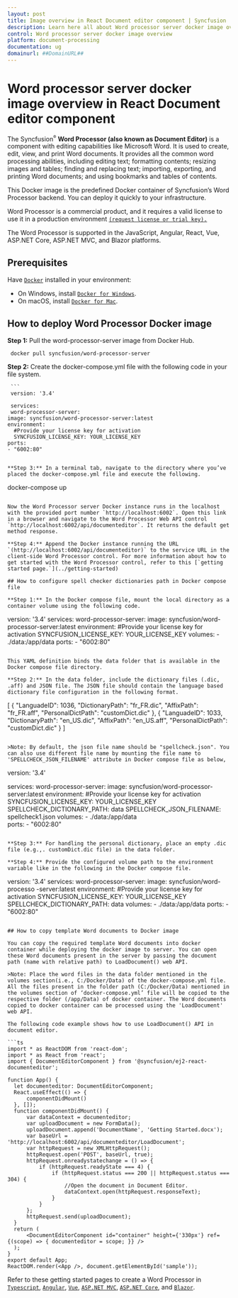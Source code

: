 ```yaml
---
layout: post
title: Image overview in React Document editor component | Syncfusion
description: Learn here all about Word processor server docker image overview in Syncfusion React Document editor component of Syncfusion Essential JS 2 and more.
control: Word processor server docker image overview 
platform: document-processing
documentation: ug
domainurl: ##DomainURL##
---
```

# Word processor server docker image overview in React Document editor component

The Syncfusion<sup style="font-size:70%">&reg;</sup> **Word Processor (also known as Document Editor)** is a component with editing capabilities like Microsoft Word. It is used to create, edit, view, and print Word documents. It provides all the common word processing abilities, including editing text; formatting contents; resizing images and tables; finding and replacing text; importing, exporting, and printing Word documents; and using bookmarks and tables of contents.

This Docker image is the predefined Docker container of Syncfusion’s Word Processor backend. You can deploy it quickly to your infrastructure.

Word Processor is a commercial product, and it requires a valid license to use it in a production environment [`(request license or trial key).`](https://help.syncfusion.com/common/essential-studio/licensing/licensing-faq/where-can-i-get-a-license-key)

The Word Processor is supported in the JavaScript, Angular, React, Vue, ASP.NET Core, ASP.NET MVC, and Blazor platforms.

## Prerequisites

Have [`Docker`](https://www.docker.com/products/container-runtime#/download) installed in your environment:

* On Windows, install [`Docker for Windows`](https://hub.docker.com/editions/community/docker-ce-desktop-windows).
* On macOS, install [`Docker for Mac`](https://hub.docker.com/editions/community/docker-ce-desktop-windows).

## How to deploy Word Processor Docker image

**Step 1:** Pull the word-processor-server image from Docker Hub.

   ```
    docker pull syncfusion/word-processor-server
   ```

**Step 2:** Create the docker-compose.yml file with the following code in your file system.

     ```
     version: '3.4'

     services:
     word-processor-server:
    image: syncfusion/word-processor-server:latest
    environment:
      #Provide your license key for activation
      SYNCFUSION_LICENSE_KEY: YOUR_LICENSE_KEY
    ports:
    - "6002:80"
  ```

**Step 3:** In a terminal tab, navigate to the directory where you’ve placed the docker-compose.yml file and execute the following.

   ```
   docker-compose up
   ```

   Now the Word Processor server Docker instance runs in the localhost with the provided port number `http://localhost:6002`. Open this link in a browser and navigate to the Word Processor Web API control `http://localhost:6002/api/documenteditor`. It returns the default get method response.

**Step 4:** Append the Docker instance running the URL `(http://localhost:6002/api/documenteditor)` to the service URL in the client-side Word Processor control. For more information about how to get started with the Word Processor control, refer to this [`getting started page.`](../getting-started)

## How to configure spell checker dictionaries path in Docker compose file

**Step 1:** In the Docker compose file, mount the local directory as a container volume using the following code.

   ```
  version: '3.4'
   services:
 word-processor-server:
    image: syncfusion/word-processor-server:latest
    environment:
      #Provide your license key for activation
      SYNCFUSION_LICENSE_KEY: YOUR_LICENSE_KEY
   volumes:
      -  ./data:/app/data
    ports:
    - "6002:80"
  ```

  This YAML definition binds the data folder that is available in the Docker compose file directory.  

**Step 2:** In the data folder, include the dictionary files (.dic, .aff) and JSON file. The JSON file should contain the language based dictionary file configuration in the following format.

   ```
   [
      {
        "LanguadeID": 1036,
        "DictionaryPath": "fr_FR.dic",
        "AffixPath": "fr_FR.aff",
        "PersonalDictPath": "customDict.dic"
      },
      {
        "LanguadeID": 1033,
        "DictionaryPath": "en_US.dic",
        "AffixPath": "en_US.aff",
        "PersonalDictPath": "customDict.dic"
      }
    ]
  ```

>Note: By default, the json file name should be "spellcheck.json". You can also use different file name by mounting the file name to 'SPELLCHECK_JSON_FILENAME' attribute in Docker compose file as below,

   ```
  version: '3.4'

services:
 word-processor-server:
    image: syncfusion/word-processor-server:latest
    environment:
      #Provide your license key for activation
      SYNCFUSION_LICENSE_KEY: YOUR_LICENSE_KEY
      SPELLCHECK_DICTIONARY_PATH: data
      SPELLCHECK_JSON_FILENAME: spellcheck1.json
    volumes:
      -  ./data:/app/data  
    ports:
    - "6002:80"
  ```

**Step 3:** For handling the personal dictionary, place an empty .dic file (e.g.,. customDict.dic file) in the data folder.

**Step 4:** Provide the configured volume path to the environment variable like in the following in the Docker compose file.

   ```
  version: '3.4'
  services:
 word-processor-server:
    image: syncfusion/word-processo -server:latest
    environment:
      #Provide your license key for activation
      SYNCFUSION_LICENSE_KEY: YOUR_LICENSE_KEY
      SPELLCHECK_DICTIONARY_PATH: data
   volumes:
      -  ./data:/app/data
    ports:
    - "6002:80"
  ```

## How to copy template Word documents to Docker image

You can copy the required template Word documents into docker container while deploying the docker image to server. You can open these Word documents present in the server by passing the document path (name with relative path) to LoadDocument() web API.

>Note: Place the word files in the data folder mentioned in the volumes section(i.e., C:/Docker/Data) of the docker-compose.yml file. All the files present in the folder path (C:/Docker/Data) mentioned in the volumes section of ‘docker-compose.yml’ file will be copied to the respective folder (/app/Data) of docker container. The Word documents copied to docker container can be processed using the 'LoadDocument' web API.

The following code example shows how to use LoadDocument() API in document editor.

```ts
import * as ReactDOM from 'react-dom';
import * as React from 'react';
import { DocumentEditorComponent } from '@syncfusion/ej2-react-documenteditor';

function App() {
    let documenteditor: DocumentEditorComponent;
    React.useEffect(() => {
        componentDidMount()
    }, []);
    function componentDidMount() {
        var dataContext = documenteditor;
        var uploadDocument = new FormData();
        uploadDocument.append('DocumentName', 'Getting Started.docx');
        var baseUrl = 'http://localhost:6002/api/documenteditor/LoadDocument';
        var httpRequest = new XMLHttpRequest();
        httpRequest.open('POST', baseUrl, true);
        httpRequest.onreadystatechange = () => {
            if (httpRequest.readyState === 4) {
                if (httpRequest.status === 200 || httpRequest.status === 304) {
                    //Open the document in Document Editor.
                    dataContext.open(httpRequest.responseText);
                }
            }
        };
        httpRequest.send(uploadDocument);
    }
    return (
        <DocumentEditorComponent id="container" height={'330px'} ref={(scope) => { documenteditor = scope; }} />
    );
}
export default App;
ReactDOM.render(<App />, document.getElementById('sample'));

```

Refer to these getting started pages to create a Word Processor in [`Typescript`](../../../javascript-es6/document-editor/getting-started), [`Angular`](../../../angular/document-editor/getting-started), [`Vue`](../../../vue/document-editor/getting-started), [`ASP.NET MVC`](../../../asp-net-mvc/document-editor/getting-started), [`ASP.NET Core`](../../../asp-net-core/getting-started-core), and [`Blazor`](../../../blazor/document-editor/getting-started/server-side-application).